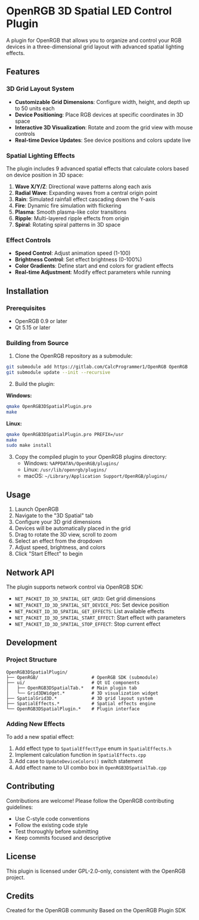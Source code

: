 # OpenRGB 3D Spatial LED Control Plugin

A plugin for OpenRGB that allows you to organize and control your RGB devices in a three-dimensional grid layout with advanced spatial lighting effects.

## Features

### 3D Grid Layout System
- **Customizable Grid Dimensions**: Configure width, height, and depth up to 50 units each
- **Device Positioning**: Place RGB devices at specific coordinates in 3D space
- **Interactive 3D Visualization**: Rotate and zoom the grid view with mouse controls
- **Real-time Device Updates**: See device positions and colors update live

### Spatial Lighting Effects

The plugin includes 9 advanced spatial effects that calculate colors based on device position in 3D space:

1. **Wave X/Y/Z**: Directional wave patterns along each axis
2. **Radial Wave**: Expanding waves from a central origin point
3. **Rain**: Simulated rainfall effect cascading down the Y-axis
4. **Fire**: Dynamic fire simulation with flickering
5. **Plasma**: Smooth plasma-like color transitions
6. **Ripple**: Multi-layered ripple effects from origin
7. **Spiral**: Rotating spiral patterns in 3D space

### Effect Controls
- **Speed Control**: Adjust animation speed (1-100)
- **Brightness Control**: Set effect brightness (0-100%)
- **Color Gradients**: Define start and end colors for gradient effects
- **Real-time Adjustment**: Modify effect parameters while running

## Installation

### Prerequisites
- OpenRGB 0.9 or later
- Qt 5.15 or later

### Building from Source

1. Clone the OpenRGB repository as a submodule:
```bash
git submodule add https://gitlab.com/CalcProgrammer1/OpenRGB OpenRGB
git submodule update --init --recursive
```

2. Build the plugin:

**Windows:**
```bash
qmake OpenRGB3DSpatialPlugin.pro
make
```

**Linux:**
```bash
qmake OpenRGB3DSpatialPlugin.pro PREFIX=/usr
make
sudo make install
```

3. Copy the compiled plugin to your OpenRGB plugins directory:
   - Windows: `%APPDATA%/OpenRGB/plugins/`
   - Linux: `/usr/lib/openrgb/plugins/`
   - macOS: `~/Library/Application Support/OpenRGB/plugins/`

## Usage

1. Launch OpenRGB
2. Navigate to the "3D Spatial" tab
3. Configure your 3D grid dimensions
4. Devices will be automatically placed in the grid
5. Drag to rotate the 3D view, scroll to zoom
6. Select an effect from the dropdown
7. Adjust speed, brightness, and colors
8. Click "Start Effect" to begin

## Network API

The plugin supports network control via OpenRGB SDK:

- `NET_PACKET_ID_3D_SPATIAL_GET_GRID`: Get grid dimensions
- `NET_PACKET_ID_3D_SPATIAL_SET_DEVICE_POS`: Set device position
- `NET_PACKET_ID_3D_SPATIAL_GET_EFFECTS`: List available effects
- `NET_PACKET_ID_3D_SPATIAL_START_EFFECT`: Start effect with parameters
- `NET_PACKET_ID_3D_SPATIAL_STOP_EFFECT`: Stop current effect

## Development

### Project Structure
```
OpenRGB3DSpatialPlugin/
├── OpenRGB/                    # OpenRGB SDK (submodule)
├── ui/                         # Qt UI components
│   ├── OpenRGB3DSpatialTab.*   # Main plugin tab
│   └── Grid3DWidget.*          # 3D visualization widget
├── SpatialGrid3D.*             # 3D grid layout system
├── SpatialEffects.*            # Spatial effects engine
└── OpenRGB3DSpatialPlugin.*    # Plugin interface
```

### Adding New Effects

To add a new spatial effect:

1. Add effect type to `SpatialEffectType` enum in `SpatialEffects.h`
2. Implement calculation function in `SpatialEffects.cpp`
3. Add case to `UpdateDeviceColors()` switch statement
4. Add effect name to UI combo box in `OpenRGB3DSpatialTab.cpp`

## Contributing

Contributions are welcome! Please follow the OpenRGB contributing guidelines:
- Use C-style code conventions
- Follow the existing code style
- Test thoroughly before submitting
- Keep commits focused and descriptive

## License

This plugin is licensed under GPL-2.0-only, consistent with the OpenRGB project.

## Credits

Created for the OpenRGB community
Based on the OpenRGB Plugin SDK